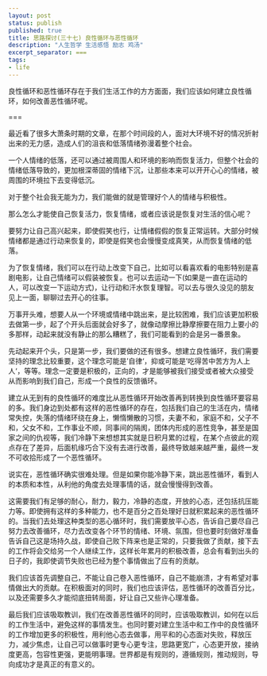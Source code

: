```yaml
---
layout: post
status: publish
published: true
title: 思路探讨(三十七) 良性循环与恶性循环
description: "人生哲学 生活感悟 励志 鸡汤"
excerpt_separator: ===
tags:
- life
---
```


良性循环和恶性循环存在于我们生活工作的方方面面，我们应该如何建立良性循环，如何改善恶性循环呢。

===

最近看了很多大萧条时期的文章，在那个时间段的人，面对大环境不好的情况折射出来的无力感，造成人们的沮丧和低落情绪弥漫着整个社会。

一个人情绪的低落，还可以通过被周围人和环境的影响而恢复活力，但整个社会的情绪低落导致的，更加根深蒂固的情绪下沉，让那些本来可以开开心心的情绪，被周围的环境拉下去变得低沉。

对于整个社会我无能为力，我们能做的就是管理好个人的情绪与积极性。

那么怎么才能使自己恢复活力，恢复情绪，或者应该说是恢复对生活的信心呢？

要努力让自己高兴起来，即使假笑也行，让情绪假假的恢复正常运转。大部分时候情绪都是通过行动来恢复的，即使是假笑也会慢慢变成真笑，从而恢复情绪的低落。

为了恢复情绪，我们可以在行动上改变下自己，比如可以看喜欢看的电影特别是喜剧电影，让自己情绪可以假装被恢复。也可以去运动一下(如果是一直在运动的人，可以改变一下运动方式)，让行动和汗水恢复理智。可以去与很久没见的朋友见上一面，聊聊过去开心的往事。

万事开头难，想要人从一个环境或情绪中跳出来，是比较困难，我们应该更加积极去做第一步，起了个开头后面就会好多了，就像动摩擦比静摩擦要在阻力上要小的多那样，动起来就没有静止的那么糟糕了，我们可能看到的会是另一番景象。

先动起来开个头，只是第一步，我们要做的还有很多。想建立良性循环，我们需要坚持的理念比较重要，这个理念可能是’自律‘，抑或可能是’吃得苦中苦方为人上人‘，等等。理念一定要是积极的，正向的，才是能够被我们接受或者被大众接受从而影响到我们自己，形成一个良性的反馈循环。

建立从无到有的良性循环的难度比从恶性循环开始改善再到转换到良性循环要容易的多。我们身边到处都有这样的恶性循环的存在，包括我们自己的生活在内，情绪常失控，失落的情绪环绕在身上，懒惰懒散的习惯，夫妻不和，家庭不和，父子不和，父女不和，工作事业不顺，同事间的隔阂，团体内形成的恶性竞争，甚至是国家之间的仇视等，我们冷静下来想想其实就是日积月累的过程，在某个点彼此的观点存在了差异，后面机缘巧合下没有去进行改善，最终导致越来越严重，最终一发不可收拾形成了一个恶性循环。

说实在，恶性循环确实很难处理。但是如果你能冷静下来，跳出恶性循环，看到人的本质和本性，从利他的角度去处理事情的话，就会慢慢得到改善。

这需要我们有足够的耐心，耐力，毅力，冷静的态度，开放的心态，还包括抗压能力等。即使拥有这样的多种能力，也不是百分之百处理好日就积累起来的恶性循环的。当我们去处理这种类型的恶心循环时，我们需要放平心态，告诉自己要尽自己努力去改善循环，尽力去改变各个环节的情绪、环境、氛围，但也要时刻做好准备告诉自己这是场持久战，即使自己败下阵来也是正常的，只要我做了贡献，接下去的工作将会交给另一个人继续工作，这样长年累月的积极改善，总会有看到出头的日子的，我即使调节失败也已经为整个事情做出了应有的贡献。

我们应该首先调整自己，不能让自己卷入恶性循环，自己不能崩溃，才有希望对事情做出大的贡献。在积极面对的同时，我们也应该评估，恶性循环的改善百分比，以及还需要多久才能彻底扭转局面，好让自己又些许心理准备。

最后我们应该吸取教训，我们在改善恶性循环的同时，应该吸取教训，如何在以后的工作生活中，避免这样的事情发生。也同时要对建立生活中和工作中的良性循环的工作增加更多的积极性，用利他心态去做事，用平和的心态面对失败，释放压力，减少焦虑，让自己可以做事时更专心更专注，思路更宽广，心态更开放，接纳度更高，包容性更强，更能明事理。世界都是有规则的，遵循规则，推动规则，导向成功才是真正的有意义的。

